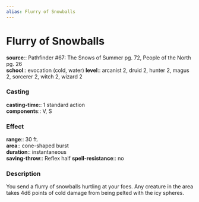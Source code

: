 ```yaml
---
alias: Flurry of Snowballs
---
```


# Flurry of Snowballs 

**source**:: Pathfinder \#67: The Snows of Summer pg. 72, People of the North pg. 26  
**school**:: evocation (cold, water)
**level**:: arcanist 2, druid 2, hunter 2, magus 2, sorcerer 2, witch 2, wizard 2

### Casting 

**casting-time**:: 1 standard action  
**components**:: V, S

### Effect 

**range**:: 30 ft.  
**area**:: cone-shaped burst  
**duration**:: instantaneous  
**saving-throw**:: Reflex half
**spell-resistance**:: no

### Description 

You send a flurry of snowballs hurtling at your foes. Any creature in the area takes 4d6 points of cold damage from being pelted with the icy spheres.
